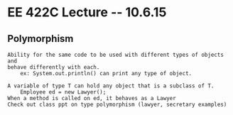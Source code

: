 EE 422C Lecture -- 10.6.15
==========================

Polymorphism
------------
	Ability for the same code to be used with different types of objects and
	behave differently with each.
		ex: System.out.println() can print any type of object.

	A variable of type T can hold any object that is a subclass of T.
		Employee ed = new Lawyer();
	When a method is called on ed, it behaves as a Lawyer
	Check out class ppt on type polymorphism (lawyer, secretary examples)
	
